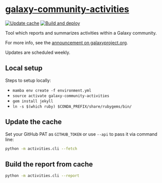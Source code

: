 # [galaxy-community-activities]()

[![Update cache](https://github.com/kostrykin/galaxy-community-activities/actions/workflows/update_cache.yml/badge.svg)](https://github.com/kostrykin/galaxy-community-activities/actions/workflows/update_cache.yml)
[![Build and deploy](https://github.com/kostrykin/galaxy-community-activities/actions/workflows/build_and_deploy.yml/badge.svg)](https://github.com/kostrykin/galaxy-community-activities/actions/workflows/build_and_deploy.yml)

Tool which reports and summarizes activities within a Galaxy community.

For more info, see the [announcement on galaxyproject.org](https://galaxyproject.org/news/2024-01-galaxy-community-activities/).

Updates are scheduled weekly.

## Local setup

Steps to setup locally:
- `mamba env create -f environment.yml`
- `source activate galaxy-community-activities`
- `gem install jekyll`
- `ln -s $(which ruby) $CONDA_PREFIX/share/rubygems/bin/`

## Update the cache

Set your GitHub PAT as `GITHUB_TOKEN` or use `--api` to pass it via command line: 
```bash
python -m activities.cli --fetch
```

## Build the report from cache

```bash
python -m activities.cli --report
```
